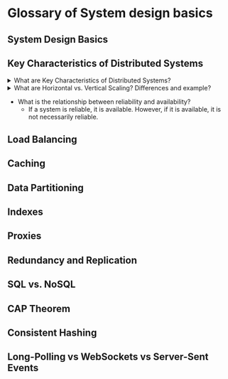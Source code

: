 # Glossary of System design basics

## System Design Basics


## Key Characteristics of Distributed Systems
<details>
<summary>What are Key Characteristics of Distributed Systems?</summary>
    <ul>
       <li> Scalability </li>
       <li> Reliability </li>
       <li> Availability </li>
       <li> Efficiency </li>
       <li> Serviceability or Manageability </li>
    </ul>
</details>

<details>
<summary>What are Horizontal vs. Vertical Scaling? Differences and example? </summary>
    <ul>
       <li> Horizontal - add more servers - Cassandra and MongoDB</li>
       <li> Vertical Scaling - add more resources to the same server - MySQL</li>
    </ul>
</details>

- What is the relationship between reliability and availability?
    - If a system is reliable, it is available. However, if it is available, it is not necessarily reliable.
    

## Load Balancing


## Caching


## Data Partitioning



## Indexes


## Proxies


## Redundancy and Replication


## SQL vs. NoSQL


## CAP Theorem



## Consistent Hashing


## Long-Polling vs WebSockets vs Server-Sent Events

